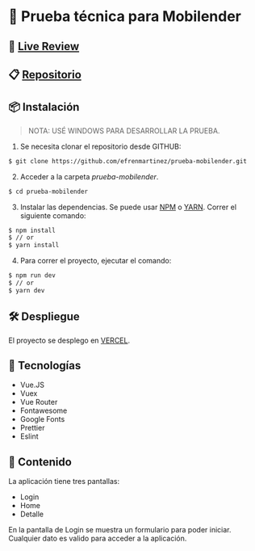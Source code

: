 # 🎉  Prueba técnica para Mobilender

## 📱 [Live Review](https://prueba-mobilender.vercel.app/#/Login)
## 📋 [Repositorio](https://github.com/efrenmartinez/prueba-mobilender)

## 📦  Instalación

> NOTA: USÉ WINDOWS PARA DESARROLLAR LA PRUEBA.

1. Se necesita clonar el repositorio desde GITHUB:

```bash
$ git clone https://github.com/efrenmartinez/prueba-mobilender.git
```

2. Acceder a la carpeta *prueba-mobilender*.

```bash
$ cd prueba-mobilender
```

3. Instalar las dependencias. Se puede usar [NPM](https://www.npmjs.com/) o [YARN](https://yarnpkg.com/). Correr el siguiente comando:

```bash
$ npm install
$ // or
$ yarn install
```

4. Para correr el proyecto, ejecutar el comando:

```bash
$ npm run dev
$ // or
$ yarn dev
```

## 🛠  Despliegue

El proyecto se desplego en [VERCEL](https://vercel.com).

## 🚩 Tecnologías

* Vue.JS
* Vuex
* Vue Router
* Fontawesome
* Google Fonts
* Prettier
* Eslint

## 📖 Contenido

La aplicación tiene tres pantallas:
 * Login
 * Home
 * Detalle

En la pantalla de Login se muestra un formulario para poder iniciar. Cualquier dato es valido para acceder a la aplicación.
